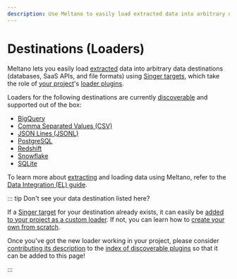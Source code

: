 ```yaml
---
description: Use Meltano to easily load extracted data into arbitrary data destinations (databases, SaaS APIs, and file formats) using Singer targets.
---
```


# Destinations (Loaders)

Meltano lets you easily load [extracted](https://hub.meltano.com/extractors/) data into arbitrary data destinations (databases, SaaS APIs, and file formats) using [Singer targets](https://www.singer.io/), which take the role of [your project](/docs/project.html)'s [loader plugins](/docs/plugins.html#loaders).

Loaders for the following destinations are currently [discoverable](/docs/plugins.html#discoverable-plugins) and supported out of the box:

- [BigQuery](https://hub.meltano.com/loaders/bigquery.html)
- [Comma Separated Values (CSV)](https://hub.meltano.com/loaders/csv.html)
- [JSON Lines (JSONL)](https://hub.meltano.com/loaders/jsonl.html)
- [PostgreSQL](https://hub.meltano.com/loaders/postgres.html)
- [Redshift](https://hub.meltano.com/loaders/redshift.html)
- [Snowflake](https://hub.meltano.com/loaders/snowflake.html)
- [SQLite](https://hub.meltano.com/loaders/sqlite.html)

To learn more about [extracting](https://hub.meltano.com/loaders/) and loading data using Meltano, refer to the [Data Integration (EL) guide](/docs/integration.html).

::: tip Don't see your data destination listed here?

If a [Singer target](https://www.singer.io/#targets) for your destination already exists,
it can easily be [added to your project as a custom loader](/docs/plugin-management.html#custom-plugins).
If not, you can learn how to [create your own from scratch](https://github.com/singer-io/getting-started/blob/master/docs/RUNNING_AND_DEVELOPING.md#developing-a-target).

Once you've got the new loader working in your project, please consider
[contributing its description](/docs/contributor-guide.html#discoverable-plugins)
to the [index of discoverable plugins](/docs/plugins.html#discoverable-plugins)
so that it can be added to this page!

:::
